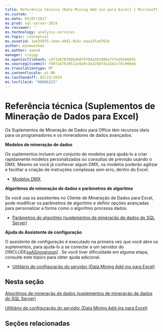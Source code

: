 ```yaml
---
title: Referência técnica (Data Mining Add-ins para Excel) | Microsoft Docs
ms.custom: ''
ms.date: 03/07/2017
ms.prod: sql-server-2014
ms.reviewer: ''
ms.technology: analysis-services
ms.topic: conceptual
ms.assetid: 1a435875-cbee-49d1-914c-4aa15fad7628
author: minewiskan
ms.author: owend
manager: craigg
ms.openlocfilehash: cdf32878788bd68f9f0da36500be75fed5b96691
ms.sourcegitcommit: f40fa47619512a9a9c3e3258fda3242c76c008e6
ms.translationtype: MT
ms.contentlocale: pt-BR
ms.lasthandoff: 05/23/2019
ms.locfileid: "66066222"
---
```

# <a name="technical-reference-data-mining-add-ins-for-excel"></a>Referência técnica (Suplementos de Mineração de Dados para Excel)
  Os Suplementos de Mineração de Dados para Office têm recursos úteis para os programadores e os mineradores de dados avançados.  
  
 **Modelos de mineração de dados**  
  
 Os suplementos incluem um conjunto de modelos para ajudá-lo a criar rapidamente modelos personalizados ou consultas de previsão usando o DMX. Mesmo se você já conhecer algum DMX, os modelos poderão agilizar e facilitar a criação de instruções complexas sem erro, dentro do Excel.  
  
-   [Modelos DMX](dmx-templates.md)  
  
 **Algoritmos de mineração de dados e parâmetros de algoritmo**  
  
 Se você usa os assistentes no Cliente de Mineração de Dados para Excel, pode modificar os parâmetros de algoritmo e definir opções avançadas para personalizar a forma como o algoritmo processa dados.  
  
-   [Parâmetros do algoritmo &#40;suplementos de mineração de dados do SQL Server&#41;](algorithm-parameters-sql-server-data-mining-add-ins.md)  
  
 **Ajuda do Assistente de configuração**  
  
 O assistente de configuração é executado na primeira vez que você abre os suplementos, para ajudá-lo a se conectar a um servidor do [!INCLUDE[ssASnoversion](../includes/ssasnoversion-md.md)] . Se você tiver dificuldade em alguma etapa, consulte este tópico para obter ajuda adicional.  
  
-   [Utilitário de configuração do servidor &#40;Data Mining Add-ins para Excel&#41;](server-configuration-utility-data-mining-add-ins-for-excel.md)  
  
## <a name="in-this-section"></a>Nesta seção  
 [Algoritmos de mineração de dados &#40;suplementos de mineração de dados do SQL Server&#41;](data-mining-algorithms-sql-server-data-mining-add-ins.md)  
  
 [Utilitário de configuração do servidor &#40;Data Mining Add-ins para Excel&#41;](server-configuration-utility-data-mining-add-ins-for-excel.md)  
  
## <a name="related-sections"></a>Seções relacionadas  
  
